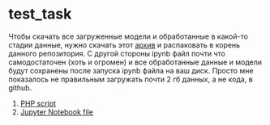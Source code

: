 # test_task

Чтобы скачать все загруженные модели и обработанные в какой-то стадии данные, нужно скачать этот [архив](https://drive.google.com/file/d/1e3xHw9rPX-3hTQk04m2W4e8j0GJqG0kQ/view?usp=sharing) и распаковать в корень данного репозитория. С другой стороны ipynb файл почти что самодостаточен (хоть и огромен) и все обработанные данные и модели будут сохранены после запуска ipynb файла на ваш диск. Просто мне показалось не правильным загружать почти 2 гб данных, а не кода, в github.

1. [PHP script](getPosts.php)
2. [Jupyter Notebook file](main.ipynb)